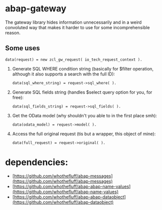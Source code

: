 
# abap-gateway

The gateway library hides information unnecessarily and in a weird convoluted way that makes it harder to use for some incomprehensible reason.

## Some uses

```abap
data(request) = new zcl_gw_request( io_tech_request_context ).
```


1. Generate SQL WHERE condition string (basically for $filter operation, although it also supports a search with the full ID):
   ```abap
   data(sql_where_string) = request->sql_where( ).
   ```

2. Generate SQL fields string (handles $select query option for you, for free):
   ```abap
   data(sql_fields_string) = request->sql_fields( ).
   ```

3. Get the OData model (why shouldn't you able to in the first place smh):
   ```abap
   data(odata_model) = request->model( ).
   ```

4. Access the full original request (tis but a wrapper, this object of mine):
   ```abap
   data(full_request) = request->original( ).
   ```
   
# dependencies:
  - [https://github.com/whothefluff/abap-messages](https://github.com/whothefluff/abap-messages)
  - [https://github.com/whothefluff/abap-abap-name-values](https://github.com/whothefluff/abap-name-values)
  - [https://github.com/whothefluff/abap-abap-dataobject](https://github.com/whothefluff/abap-dataobject)
